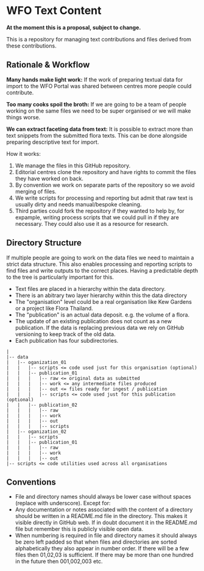 # WFO Text Content 

__At the moment this is a proposal, subject to change.__

This is a repository for managing text contributions and files derived from these contributions.

## Rationale & Workflow

__Many hands make light work:__ If the work of preparing textual data for import to the WFO Portal was shared between centres more people could contribute.

__Too many cooks spoil the broth:__ If we are going to be a team of people working on the same files we need to be super organised or we will make things worse.

__We can extract faceting data from text:__ It is possible to extract more than text snippets from the submitted flora texts. This can be done alongside preparing descriptive text for import.

How it works:

1. We manage the files in this GitHub repository.
2. Editorial centres clone the repository and have rights to commit the files they have worked on back.
3. By convention we work on separate parts of the repository so we avoid merging of files.
4. We write scripts for processing and reporting but admit that raw text is usually dirty and needs manual/bespoke cleaning.
5. Third parties could fork the repository if they wanted to help by, for expample, writing process scripts that we could pull in if they are necessary. They could also use it as a resource for research.


## Directory Structure

If multiple people are going to work on the data files we need to maintain a strict data structure. This also enables processing and reporting scripts to find files and write outputs to the correct places. Having a predictable depth to the tree is particularly important for this.

- Text files are placed in a hierarchy within the data directory.
- There is an abitrary two layer hierarchy within this the data directory
- The "organisation" level could be a real organisation like Kew Gardens or a project like Flora Thailand.
- The "publication" is an actual data deposit. e.g. the volume of a flora.
- The update of an existing publication does not count as a new publication. If the data is replacing previous data we rely on GitHub versioning to keep track of the old data.
- Each publication has four subdirectories.
```
|
|-- data
|   |-- oganization_01
|   |   |-- scripts <= code used just for this organisation (optional)
|   |   |-- publication_01
|   |   |   |-- raw <= original data as submitted
|   |   |   |-- work <= any intermediate files produced 
|   |   |   |-- out <= files ready for ingest / publication
|   |   |   |-- scripts <= code used just for this publication (optional)
|   |   |-- publication_02
|   |   |   |-- raw
|   |   |   |-- work
|   |   |   |-- out
|   |   |   |-- scripts
|   |-- oganization_02
|   |   |-- scripts
|   |   |-- publication_01
|   |   |   |-- raw
|   |   |   |-- work
|   |   |   |-- out
|-- scripts <= code utilities used across all organisations
```

## Conventions

- File and directory names should always be lower case without spaces (replace with underscore). Except for:
- Any documentation or notes associated with the content of a directory should be written in a README.md file in the directory. This makes it visible directly in GitHub web. If in doubt document it in the README.md file but remember this is publicly visible open data.
- When numbering is required in file and directory names it should always be zero left padded so that when files and directories are sorted alphabetically they also appear in number order. If there will be a few files then 01,02,03 is sufficient. If there may be more than one hundred in the future then 001,002,003 etc.